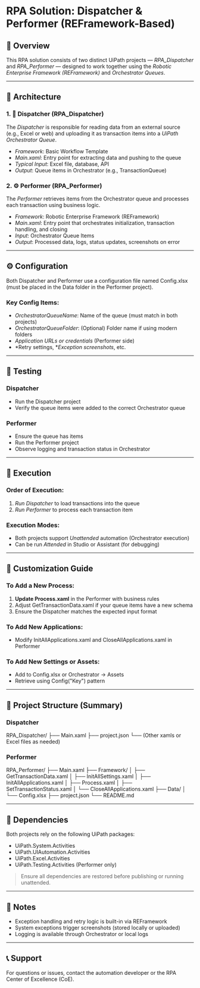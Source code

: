 # RPA Solution: Dispatcher & Performer (REFramework-Based)

## 📌 Overview

This RPA solution consists of two distinct UiPath projects — *RPA_Dispatcher* and *RPA_Performer* — designed to work together using the *Robotic Enterprise Framework (REFramework)* and *Orchestrator Queues*.

---

## 🧱 Architecture

### 1. 🔄 Dispatcher (RPA_Dispatcher)
The *Dispatcher* is responsible for reading data from an external source (e.g., Excel or web) and uploading it as transaction items into a *UiPath Orchestrator Queue*.

- *Framework*: Basic Workflow Template
- *Main.xaml*: Entry point for extracting data and pushing to the queue
- *Typical Input*: Excel file, database, API
- *Output*: Queue items in Orchestrator (e.g., TransactionQueue)

### 2. ⚙ Performer (RPA_Performer)
The *Performer* retrieves items from the Orchestrator queue and processes each transaction using business logic.

- *Framework*: Robotic Enterprise Framework (REFramework)
- *Main.xaml*: Entry point that orchestrates initialization, transaction handling, and closing
- *Input*: Orchestrator Queue Items
- *Output*: Processed data, logs, status updates, screenshots on error

---

## ⚙ Configuration

Both Dispatcher and Performer use a configuration file named Config.xlsx (must be placed in the Data folder in the Performer project).

### Key Config Items:
- *OrchestratorQueueName*: Name of the queue (must match in both projects)
- *OrchestratorQueueFolder*: (Optional) Folder name if using modern folders
- *Application URLs or credentials* (Performer side)
- *Retry settings, **Exception screenshots*, etc.

---

## 🧪 Testing

### Dispatcher
- Run the Dispatcher project
- Verify the queue items were added to the correct Orchestrator queue

### Performer
- Ensure the queue has items
- Run the Performer project
- Observe logging and transaction status in Orchestrator

---

## 🚀 Execution

### Order of Execution:
1. *Run Dispatcher* to load transactions into the queue
2. *Run Performer* to process each transaction item

### Execution Modes:
- Both projects support *Unattended* automation (Orchestrator execution)
- Can be run *Attended* in Studio or Assistant (for debugging)

---

## 🧩 Customization Guide

### To Add a New Process:
1. **Update Process.xaml** in the Performer with business rules
2. Adjust GetTransactionData.xaml if your queue items have a new schema
3. Ensure the Dispatcher matches the expected input format

### To Add New Applications:
- Modify InitAllApplications.xaml and CloseAllApplications.xaml in Performer

### To Add New Settings or Assets:
- Add to Config.xlsx or Orchestrator → Assets
- Retrieve using Config("Key") pattern

---

## 📁 Project Structure (Summary)

### Dispatcher

RPA_Dispatcher/
├── Main.xaml
├── project.json
└── (Other xamls or Excel files as needed)


### Performer

RPA_Performer/
├── Main.xaml
├── Framework/
│   ├── GetTransactionData.xaml
│   ├── InitAllSettings.xaml
│   ├── InitAllApplications.xaml
│   ├── Process.xaml
│   ├── SetTransactionStatus.xaml
│   └── CloseAllApplications.xaml
├── Data/
│   └── Config.xlsx
├── project.json
└── README.md


---

## 📌 Dependencies

Both projects rely on the following UiPath packages:
- UiPath.System.Activities
- UiPath.UIAutomation.Activities
- UiPath.Excel.Activities
- UiPath.Testing.Activities (Performer only)

> Ensure all dependencies are restored before publishing or running unattended.

---

## 🧠 Notes

- Exception handling and retry logic is built-in via REFramework
- System exceptions trigger screenshots (stored locally or uploaded)
- Logging is available through Orchestrator or local logs

---

## 📞 Support

For questions or issues, contact the automation developer or the RPA Center of Excellence (CoE).
